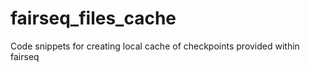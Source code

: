 # fairseq_files_cache
Code snippets for creating local cache of checkpoints provided within fairseq
